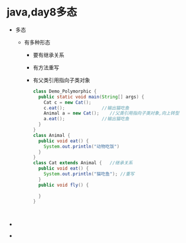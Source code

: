 # java,day8多态

- 多态

  - 有多种形态

    - 要有继承关系

    - 有方法重写

    - 有父类引用指向子类对象

      ```java
      class Demo_Polymorphic {
        public static void main(String[] args) {
          Cat c = new Cat();
          c.eat();				//输出猫吃鱼
          Animal a = new Cat();    //父类引用指向子类对象,向上转型
          a.eat();				//输出猫吃鱼
        }
      }
      class Animal {
        public void eat() {
          System.out.println("动物吃饭")
        }
      }
      class Cat extends Animal {   //继承关系
        public void eat() { 
          System.out.println("猫吃鱼"); //重写
        }
        public void fly() {
          
        }
      }
      ```

      ​


- ​
- ​
